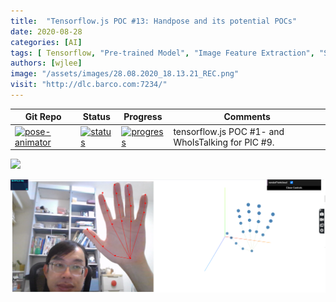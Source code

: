 ```yaml
---
title:  "Tensorflow.js POC #13: Handpose and its potential POCs"
date: 2020-08-28
categories: [AI]
tags: [ Tensorflow, "Pre-trained Model", "Image Feature Extraction", "Semi-Supervised Learning"]
authors: [wjlee]
image: "/assets/images/28.08.2020_18.13.21_REC.png"
visit: "http://dlc.barco.com:7234/"
---
```



| Git Repo                                                                                                                                         | Status                                                                                                                                                                | Progress                                                                                                                    | Comments                                                     |
|--------------------------------------------------------------------------------------------------------------------------------------------------|-----------------------------------------------------------------------------------------------------------------------------------------------------------------------|----------------------------------------------------------------------------------------------------------------------------------------|--------------------------------------------------------------|
| [![pose-animator](https://img.shields.io/badge/pose_animator-gray?logo=tensorflow)](https://git.barco.com/users/wjlee/repos/pose-animator/browse) | [![status](https://tailab.barco.com:9443/deeplearningcomputing/pose-animator/badges/master/pipeline.svg)](https://tailab.barco.com:9443/deeplearningcomputing/pose-animator/pipelines) | [![progress](https://img.shields.io/badge/pose_aniamator-POC-red)](http://dlc.barco.com:1234/)|tensorflow.js POC #1- and WhoIsTalking for PIC #9. |

[![](https://rebrand.ly/dlc_png_url)](https://rebrand.ly/dlc_uml_url)


![](../../assets/images/28.08.2020_18.13.21_REC.png) 

